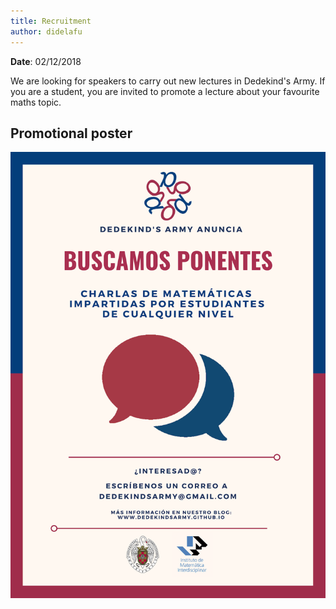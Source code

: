 ```yaml
---
title: Recruitment
author: didelafu
---
```

**Date**: 02/12/2018

We are looking for speakers to carry out new lectures in Dedekind's Army. If you are a student, you are invited to promote a lecture about your favourite maths topic.

## Promotional poster
<img src="/images/posters/Dedekind's Army - Recruitment.png" alt="Poster" style="width: 750px;"/> 
